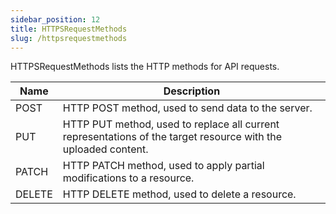 ```yaml
---
sidebar_position: 12
title: HTTPSRequestMethods
slug: /httpsrequestmethods
---
```


HTTPSRequestMethods lists the HTTP methods for API requests.

| Name | Description | 
| ---- | ---- | 
| POST | HTTP POST method, used to send data to the server. | 
| PUT | HTTP PUT method, used to replace all current representations of the target resource with the uploaded content. | 
| PATCH | HTTP PATCH method, used to apply partial modifications to a resource. | 
| DELETE | HTTP DELETE method, used to delete a resource. | 
